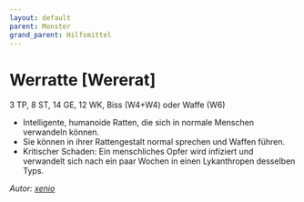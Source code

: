 ```yaml
---
layout: default
parent: Monster
grand_parent: Hilfsmittel
---
```


# Werratte [Wererat]
3 TP, 8 ST, 14 GE, 12 WK, Biss (W4+W4) oder Waffe (W6)
- Intelligente, humanoide Ratten, die sich in normale Menschen verwandeln können.
- Sie können in ihrer Rattengestalt normal sprechen und Waffen führen.
- Kritischer Schaden: Ein menschliches Opfer wird infiziert und verwandelt sich nach ein paar Wochen in einen Lykanthropen desselben Typs.

*Autor: [xenio](https://xenioinabottle.blogspot.com)*
